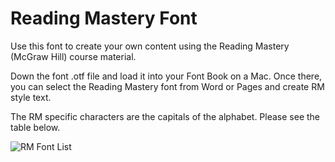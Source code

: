 Reading Mastery Font
====================

Use this font to create your own content using the Reading Mastery (McGraw Hill) course material.

Down the font .otf file and load it into your Font Book on a Mac.  Once there, you can select the Reading Mastery font from Word or Pages and create RM style text.

The RM specific characters are the capitals of the alphabet.  Please see the table below.

![RM Font List](https://raw.githubusercontent.com/alexbewley/reading-mastery/master/cmudict/rm-character-table.png)
